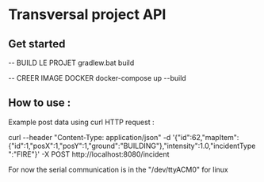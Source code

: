 # Transversal project API 
## Get started 

-- BUILD LE PROJET
gradlew.bat build

-- CREER IMAGE DOCKER
docker-compose up --build

## How to use :

Example post data using curl HTTP request :

curl --header "Content-Type: application/json" -d '{"id":62,"mapItem":{"id":1,"posX":1,"posY":1,"ground":"BUILDING"},"intensity":1.0,"incidentType":"FIRE"}' -X POST http://localhost:8080/incident

For now the serial communication is in the "/dev/ttyACM0" for linux 
